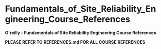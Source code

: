 # Fundamentals_of_Site_Reliability_Engineering_Course_References
**O'reilly - Fundamentals of Site Reliability Engineering Course References**

**PLEASE REFER TO REFERENCES.md FOR ALL COURSE REFERENCES**
